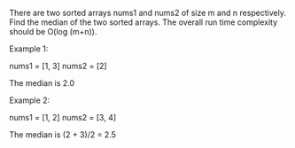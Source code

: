 There are two sorted arrays nums1 and nums2 of size m and n respectively.
Find the median of the two sorted arrays. The overall run time complexity should be O(log (m+n)).

Example 1:

nums1 = [1, 3]
nums2 = [2]

The median is 2.0



Example 2:

nums1 = [1, 2]
nums2 = [3, 4]

The median is (2 + 3)/2 = 2.5

